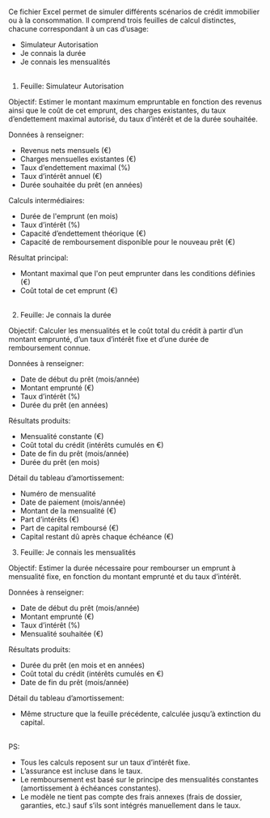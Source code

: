 Ce fichier Excel permet de simuler différents scénarios de crédit immobilier ou à la consommation. Il comprend trois feuilles de calcul distinctes, chacune correspondant à un cas d’usage:
- Simulateur Autorisation
- Je connais la durée
- Je connais les mensualités
<br><br>

1. Feuille: Simulateur Autorisation

Objectif: Estimer le montant maximum empruntable en fonction des revenus ainsi que le coût de cet emprunt, des charges existantes, du taux d’endettement maximal autorisé, du taux d’intérêt et de la durée souhaitée.

Données à renseigner:
- Revenus nets mensuels (€)
- Charges mensuelles existantes (€)
- Taux d’endettement maximal (%)
- Taux d’intérêt annuel (€)
- Durée souhaitée du prêt (en années)

Calculs intermédiaires:
- Durée de l'emprunt (en mois)
- Taux d’intérêt (%)
- Capacité d’endettement théorique (€)
- Capacité de remboursement disponible pour le nouveau prêt (€)

Résultat principal:
- Montant maximal que l'on peut emprunter dans les conditions définies (€)
- Coût total de cet emprunt (€)
<br><br>

2. Feuille: Je connais la durée

Objectif: Calculer les mensualités et le coût total du crédit à partir d’un montant emprunté, d’un taux d’intérêt fixe et d’une durée de remboursement connue.

Données à renseigner:
- Date de début du prêt (mois/année)
- Montant emprunté (€)
- Taux d’intérêt (%)
- Durée du prêt (en années)

Résultats produits:
- Mensualité constante (€)
- Coût total du crédit (intérêts cumulés en €)
- Date de fin du prêt (mois/année)
- Durée du prêt (en mois)

Détail du tableau d’amortissement:
- Numéro de mensualité
- Date de paiement (mois/année)
- Montant de la mensualité (€)
- Part d’intérêts (€)
- Part de capital remboursé (€)
- Capital restant dû après chaque échéance (€)

3. Feuille: Je connais les mensualités

Objectif: Estimer la durée nécessaire pour rembourser un emprunt à mensualité fixe, en fonction du montant emprunté et du taux d’intérêt.

Données à renseigner:
- Date de début du prêt (mois/année)
- Montant emprunté (€)
- Taux d’intérêt (%)
- Mensualité souhaitée (€)

Résultats produits:
- Durée du prêt (en mois et en années)
- Coût total du crédit (intérêts cumulés en €)
- Date de fin du prêt (mois/année)

Détail du tableau d’amortissement: 
- Même structure que la feuille précédente, calculée jusqu’à extinction du capital.
<br><br>

PS:
- Tous les calculs reposent sur un taux d’intérêt fixe.
- L’assurance est incluse dans le taux.
- Le remboursement est basé sur le principe des mensualités constantes (amortissement à échéances constantes).
- Le modèle ne tient pas compte des frais annexes (frais de dossier, garanties, etc.) sauf s’ils sont intégrés manuellement dans le taux.
